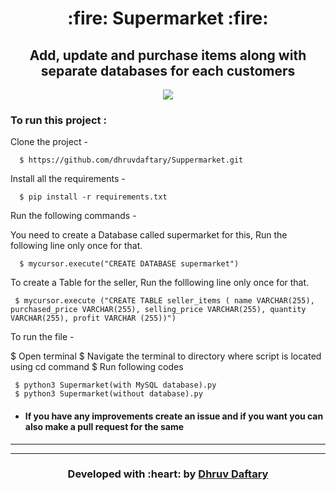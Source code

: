 <h1 align="center"> :fire: Supermarket :fire:</h1>
<div align="center">
  
  <h2> Add, update and purchase items along with separate databases for each customers </h2>

</div>

<div align="center">
  
[![](https://img.shields.io/badge/Made_with-Sqlite3-white?style=for-the-badge&logo=Sqlite3)](https://www.mysql.com/ "MySQL")

</div>

  
### To run this project :

Clone the project -
```
  $ https://github.com/dhruvdaftary/Suppermarket.git
```
  
Install all the requirements -
```
  $ pip install -r requirements.txt
 ``` 
Run the following commands -

 You need to create a Database called supermarket for this,
 Run the following line only once for that.
``` 
  $ mycursor.execute("CREATE DATABASE supermarket")
``` 
 To create a Table for the seller,
 Run the folllowing line only once for that.
 ``` 
  $ mycursor.execute ("CREATE TABLE seller_items ( name VARCHAR(255), purchased_price VARCHAR(255), selling_price VARCHAR(255), quantity VARCHAR(255), profit VARCHAR (255))")

  ``` 
To run the file -

$ Open terminal
$ Navigate the terminal to directory where script is located using cd command
$ Run following codes
``` 
 $ python3 Supermarket(with MySQL database).py
 $ python3 Supermarket(without database).py
 ```
 
- #### If you have any improvements create an issue and if you want you can also make a pull request for the same 

---


---
<h3 align="center"><b>Developed with :heart: by <a href="https://github.com/dhruvdaftary">Dhruv Daftary</a> </b></h1>
